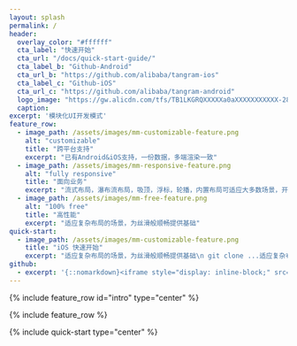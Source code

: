 ```yaml
---
layout: splash
permalink: /
header:
  overlay_color: "#ffffff"
  cta_label: "快速开始"
  cta_url: "/docs/quick-start-guide/"
  cta_label_b: "Github-Android"
  cta_url_b: "https://github.com/alibaba/tangram-ios"
  cta_label_c: "Github-iOS"
  cta_url_c: "https://github.com/alibaba/tangram-android"
  logo_image: "https://gw.alicdn.com/tfs/TB1LKGRQXXXXXa0aXXXXXXXXXXX-2880-1402.png"
  caption:
excerpt: '模块化UI开发模式'
feature_row:
  - image_path: /assets/images/mm-customizable-feature.png
    alt: "customizable"
    title: "跨平台支持"
    excerpt: "已有Android&iOS支持，一份数据，多端渲染一致"
  - image_path: /assets/images/mm-responsive-feature.png
    alt: "fully responsive"
    title: "面向业务"
    excerpt: "流式布局，瀑布流布局，吸顶，浮标，轮播，内置布局可适应大多数场景，开放的API，易于拓展自己的布局和解析器"
  - image_path: /assets/images/mm-free-feature.png
    alt: "100% free"
    title: "高性能"
    excerpt: "适应复杂布局的场景，为丝滑般顺畅提供基础"
quick-start:
  - image_path: /assets/images/mm-customizable-feature.png
    title: "iOS 快速开始"
    excerpt: "适应复杂布局的场景，为丝滑般顺畅提供基础\n git clone ...适应复杂布局的场景，为丝滑般顺畅提供基础\n git clone ...适应复杂布局的场景，为丝滑般顺畅提供基础\n git clone ...适应复杂布局的场景，为丝滑般顺畅提供基础\n git clone ...适应复杂布局的场景，为丝滑般顺畅提供基础\n git clone ..."		
github:
  - excerpt: '{::nomarkdown}<iframe style="display: inline-block;" src="https://ghbtns.com/github-btn.html?user=mmistakes&repo=minimal-mistakes&type=star&count=true&size=large" frameborder="0" scrolling="0" width="160px" height="30px"></iframe> <iframe style="display: inline-block;" src="https://ghbtns.com/github-btn.html?user=mmistakes&repo=minimal-mistakes&type=fork&count=true&size=large" frameborder="0" scrolling="0" width="158px" height="30px"></iframe>{:/nomarkdown}'
---
```


{% include feature_row id="intro" type="center" %}

{% include feature_row %}

{% include quick-start  type="center" %}

